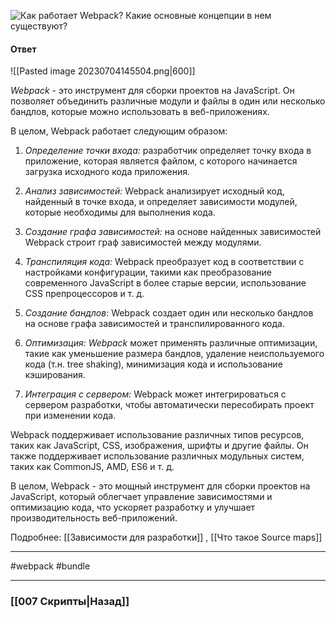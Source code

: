 ![Как работает Webpack? Какие основные концепции в нем существуют?](https://youtu.be/t0sdlbA6yA8?t=761)

#### Ответ

![[Pasted image 20230704145504.png|600]]

*Webpack* - это инструмент для сборки проектов на JavaScript. Он позволяет объединить различные модули и файлы в один или несколько бандлов, которые можно использовать в веб-приложениях.

В целом, Webpack работает следующим образом:

1. *Определение точки входа:* разработчик определяет точку входа в приложение, которая является файлом, с которого начинается загрузка исходного кода приложения.
    
2. *Анализ зависимостей:* Webpack анализирует исходный код, найденный в точке входа, и определяет зависимости модулей, которые необходимы для выполнения кода.
    
3. *Создание графа зависимостей:* на основе найденных зависимостей Webpack строит граф зависимостей между модулями.
    
4. *Транспиляция кода:* Webpack преобразует код в соответствии с настройками конфигурации, такими как преобразование современного JavaScript в более старые версии, использование CSS препроцессоров и т. д.
    
5. *Создание бандлов*: Webpack создает один или несколько бандлов на основе графа зависимостей и транспилированного кода.
    
6. *Оптимизация: Webpack* может применять различные оптимизации, такие как уменьшение размера бандлов, удаление неиспользуемого кода (т.н. tree shaking), минимизация кода и использование кэширования.
    
7. *Интеграция с сервером:* Webpack может интегрироваться с сервером разработки, чтобы автоматически пересобирать проект при изменении кода.
    

Webpack поддерживает использование различных типов ресурсов, таких как JavaScript, CSS, изображения, шрифты и другие файлы. Он также поддерживает использование различных модульных систем, таких как CommonJS, AMD, ES6 и т. д.

В целом, Webpack - это мощный инструмент для сборки проектов на JavaScript, который облегчает управление зависимостями и оптимизацию кода, что ускоряет разработку и улучшает производительность веб-приложений.


Подробнее: [[Зависимости для разработки]] , [[Что такое Source maps]] 

___
#webpack #bundle 

___

### [[007 Скрипты|Назад]]